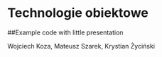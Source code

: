 # Technologie obiektowe

##Example code with little presentation

Wojciech Koza, Mateusz Szarek, Krystian Życiński
